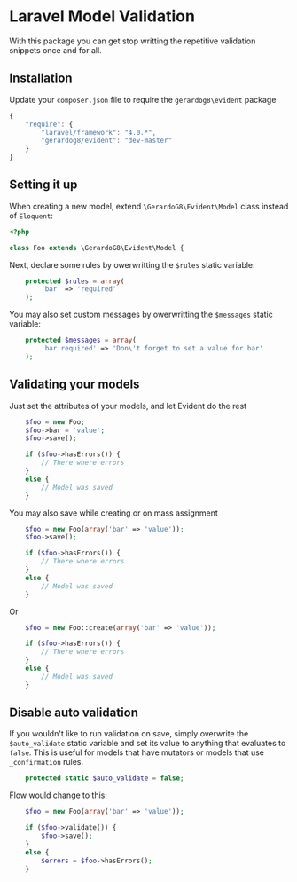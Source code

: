 # Laravel Model Validation

With this package you can get stop writting the repetitive validation snippets once and for all.

## Installation

Update your `composer.json` file to require the `gerardog8\evident` package

```js
{
    "require": {
        "laravel/framework": "4.0.*",
        "gerardog8/evident": "dev-master"
    }
}
```

## Setting it up

When creating a new model, extend `\GerardoG8\Evident\Model` class instead of `Eloquent`:

```php
<?php

class Foo extends \GerardoG8\Evident\Model {
```

Next, declare some rules by owerwritting the `$rules` static variable:

```php
    protected $rules = array(
        'bar' => 'required'
    );
```

You may also set custom messages by owerwritting the `$messages` static variable:

```php
    protected $messages = array(
        'bar.required' => 'Don\'t forget to set a value for bar'
    );
```

## Validating your models

Just set the attributes of your models, and let Evident do the rest

```php
    $foo = new Foo;
    $foo->bar = 'value';
    $foo->save();

    if ($foo->hasErrors()) {
        // There where errors
    }
    else {
        // Model was saved
    }
```

You may also save while creating or on mass assignment

```php
    $foo = new Foo(array('bar' => 'value'));
    $foo->save();

    if ($foo->hasErrors()) {
        // There where errors
    }
    else {
        // Model was saved
    }
```

Or

```php
    $foo = new Foo::create(array('bar' => 'value'));

    if ($foo->hasErrors()) {
        // There where errors
    }
    else {
        // Model was saved
    }
```

## Disable auto validation

If you wouldn't like to run validation on save, simply overwrite the `$auto_validate` static variable and set its value to anything that evaluates to `false`. This is useful for models that have mutators or models that use `_confirmation` rules.

```php
    protected static $auto_validate = false;
```

Flow would change to this:

```php
    $foo = new Foo(array('bar' => 'value'));

    if ($foo->validate()) {
        $foo->save();
    }
    else {
        $errors = $foo->hasErrors();
    }
```